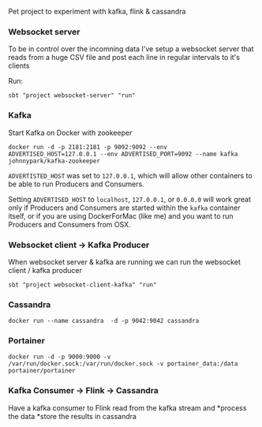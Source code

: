 Pet project to experiment with kafka, flink & cassandra

### Websocket server

To be in control over the incomning data I've setup a websocket server that reads from a huge CSV file and post each line in regular intervals to it's clients

Run:

`sbt "project websocket-server" "run"`

### Kafka 

Start Kafka on Docker with zookeeper

`docker run -d -p 2181:2181 -p 9092:9092 --env ADVERTISED_HOST=127.0.0.1 --env ADVERTISED_PORT=9092 --name kafka johnnypark/kafka-zookeeper`

`ADVERTISTED_HOST` was set to `127.0.0.1`, which will allow other containers to be able to run Producers and Consumers.

Setting `ADVERTISED_HOST` to `localhost`, `127.0.0.1`, or `0.0.0.0` will work great only if Producers and Consumers are started within the `kafka` container itself, or if you are using DockerForMac (like me) and you want to run Producers and Consumers from OSX.


### Websocket client -> Kafka Producer

When websocket server & kafka are running we can run the websocket client / kafka producer


`sbt "project websocket-client-kafka" "run"`

### Cassandra

`docker run --name cassandra  -d -p 9042:9042 cassandra
`
### Portainer

`docker run -d -p 9000:9000 -v /var/run/docker.sock:/var/run/docker.sock -v portainer_data:/data portainer/portainer
`

### Kafka Consumer -> Flink -> Cassandra

Have a kafka consumer to Flink read from the kafka stream and 
*process the data
*store the results in cassandra




